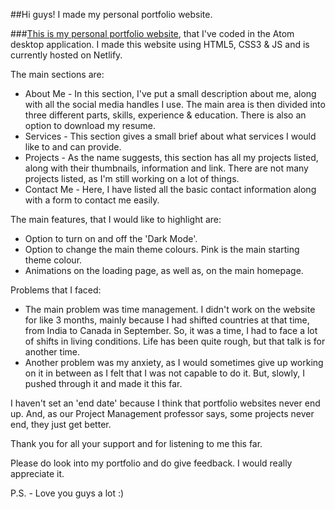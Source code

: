 ##Hi guys! I made my personal portfolio website.

###[This is my personal portfolio website](https://parteek-portfolio.netlify.app/homepage), that I've coded in the Atom desktop application. I made this website using HTML5, CSS3 & JS and is currently hosted on Netlify.

The main sections are:
- About Me - In this section, I've put a small description about me, along with all the social media handles I use. The main area is then divided into three different parts, skills, experience & education. There is also an option to download my resume.
- Services - This section gives a small brief about what services I would like to and can provide.
- Projects - As the name suggests, this section has all my projects listed, along with their thumbnails, information and link. There are not many projects listed, as I'm still working on a lot of things.
- Contact Me - Here, I have listed all the basic contact information along with a form to contact me easily.


The main features, that I would like to highlight are:
- Option to turn on and off the 'Dark Mode'.
- Option to change the main theme colours. Pink is the main starting theme colour.
- Animations on the loading page, as well as, on the main homepage.


Problems that I faced:
- The main problem was time management. I didn't work on the website for like 3 months, mainly because I had shifted countries at that time, from India to Canada in September. So, it was a time, I had to face a lot of shifts in living conditions. Life has been quite rough, but that talk is for another time.
- Another problem was my anxiety, as I would sometimes give up working on it in between as I felt that I was not capable to do it. But, slowly, I pushed through it and made it this far.


I haven't set an 'end date' because I think that portfolio websites never end up. And, as our Project Management professor says, some projects never end, they just get better.

Thank you for all your support and for listening to me this far.

Please do look into my portfolio and do give feedback. I would really appreciate it.

P.S. - Love you guys a lot :)
